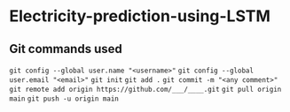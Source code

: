 # Electricity-prediction-using-LSTM

## Git commands used

`git config --global user.name "<username>"`
`git config --global user.email "<email>"`
`git init`
`git add .`
`git commit -m "<any comment>"`
`git remote add origin https://github.com/___/____.git`
`git pull origin main`
`git push -u origin main`